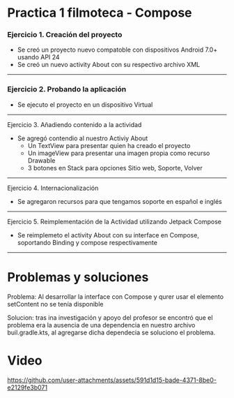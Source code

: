 Practica 1
filmoteca - Compose
===============
### Ejercicio 1. Creación del proyecto

- Se creó un proyecto nuevo compatoble con dispositivos Android 7.0+ usando API 24
- Se creó un nuevo activity About con su respectivo archivo XML
---------------
### Ejercicio 2. Probando la aplicación

- Se ejecuto el proyecto en un dispositivo Virtual
---------------
Ejercicio 3. Añadiendo contenido a la actividad

- Se agregó contendio al nuestro Activiy About
  - Un TextView para presentar quien ha creado el proyecto
  - Un imageView para presentar una imagen propia como recurso Drawable
  - 3 botones en Stack para opciones Sitio web, Soporte, Volver
---------------
Ejercicio 4. Internacionalización

- Se agregaron recursos para que tengamos soporte en español e inglés
---------------
Ejercicio 5. Reimplementación de la Actividad utilizando Jetpack Compose

- Se reimplemeto el activity About con su interface en Compose, soportando Binding y compose respectivamente
---------------

Problemas y soluciones
===============
Problema: Al desarrollar la interface con Compose y qurer usar el elemento setContent no se tenía disponible

Solucion: tras ina investigación y apoyo del profesor se encontró que el problema era la ausencia de una dependencia en nuestro archivo buil.gradle.kts, al agregarse dicha dependecia se soluciono el problema.

Video
===============

https://github.com/user-attachments/assets/591d1d15-bade-4371-8be0-e2129fe3b071

